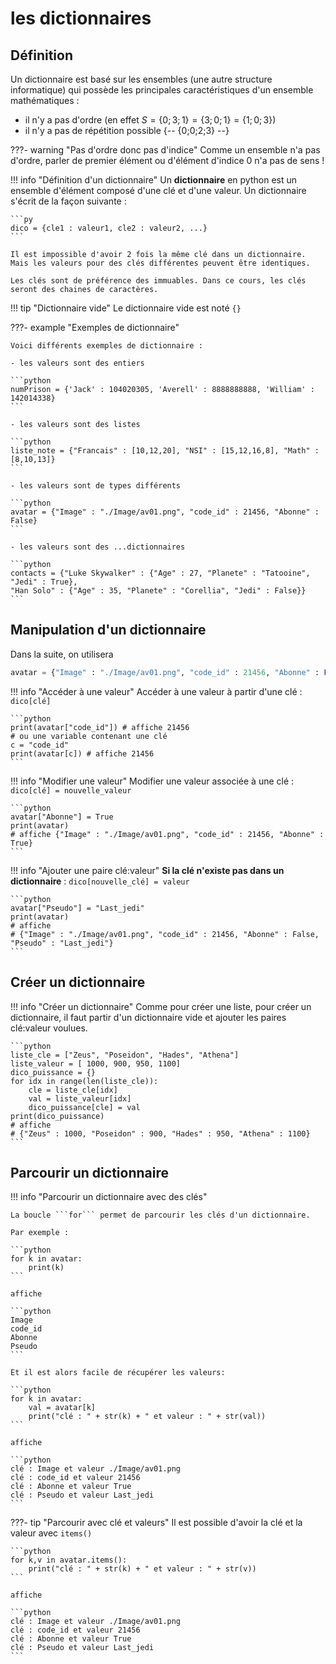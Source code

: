 # les dictionnaires

## Définition

Un dictionnaire est basé sur les ensembles (une autre structure informatique) qui possède les principales caractéristiques d'un ensemble mathématiques :

- il n'y a pas d'ordre (en effet $S = \{0;3;1 \} = \{ 3;0 ; 1\} = \{ 1;0 ; 3\}$)
- il n'y a pas de répétition possible {-- {0;0;2;3} --}

???- warning "Pas d'ordre donc pas d'indice"
    Comme un ensemble n'a pas d'ordre, parler de premier élément ou d'élément d'indice 0 n'a pas de sens !

!!! info "Définition d'un dictionnaire"
    Un **dictionnaire** en python est un ensemble d'élément composé d'une clé et d'une valeur. Un dictionnaire s'écrit de la façon suivante :

    ```py
    dico = {cle1 : valeur1, cle2 : valeur2, ...}
    ```

    Il est impossible d'avoir 2 fois la même clé dans un dictionnaire. Mais les valeurs pour des clés différentes peuvent être identiques.

    Les clés sont de préférence des immuables. Dans ce cours, les clés seront des chaines de caractères.

!!! tip "Dictionnaire vide"
    Le dictionnaire vide est noté ```{}```

???- example "Exemples de dictionnaire"

    Voici différents exemples de dictionnaire :

    - les valeurs sont des entiers
    
    ```python
    numPrison = {'Jack' : 104020305, 'Averell' : 8888888888, 'William' : 142014338}
    ```

    - les valeurs sont des listes

    ```python
    liste_note = {"Francais" : [10,12,20], "NSI" : [15,12,16,8], "Math" : [8,10,13]}
    ```

    - les valeurs sont de types différents

    ```python
    avatar = {"Image" : "./Image/av01.png", "code_id" : 21456, "Abonne" : False}
    ```

    - les valeurs sont des ...dictionnaires

    ```python
    contacts = {"Luke Skywalker" : {"Age" : 27, "Planete" : "Tatooine", "Jedi" : True},
    "Han Solo" : {"Age" : 35, "Planete" : "Corellia", "Jedi" : False}}
    ```

## Manipulation d'un dictionnaire

Dans la suite, on utilisera 

```python
avatar = {"Image" : "./Image/av01.png", "code_id" : 21456, "Abonne" : False}
```

!!! info "Accéder à une valeur"
    Accéder à une valeur à partir d'une clé : ```dico[clé]```

    ```python
    print(avatar["code_id"]) # affiche 21456
    # ou une variable contenant une clé
    c = "code_id"
    print(avatar[c]) # affiche 21456
    ```

!!! info "Modifier une valeur"
    Modifier une valeur associée à une clé : ```dico[clé] = nouvelle_valeur```

    ```python
    avatar["Abonne"] = True
    print(avatar)
    # affiche {"Image" : "./Image/av01.png", "code_id" : 21456, "Abonne" : True}
    ```

!!! info "Ajouter une paire clé:valeur"
    **Si la clé n'existe pas dans un dictionnaire** : ```dico[nouvelle_clé] = valeur```

    ```python
    avatar["Pseudo"] = "Last_jedi"
    print(avatar)
    # affiche
    # {"Image" : "./Image/av01.png", "code_id" : 21456, "Abonne" : False, "Pseudo" : "Last_jedi"}
    ```

## Créer un dictionnaire

!!! info "Créer un dictionnaire"
    Comme pour créer une liste, pour créer un dictionnaire, il faut partir d'un dictionnaire vide et ajouter les paires clé:valeur voulues.

    ```python
    liste_cle = ["Zeus", "Poseidon", "Hades", "Athena"]
    liste_valeur = [ 1000, 900, 950, 1100]
    dico_puissance = {}
    for idx in range(len(liste_cle)):
        cle = liste_cle[idx]
        val = liste_valeur[idx]
        dico_puissance[cle] = val
    print(dico_puissance)
    # affiche
    # {"Zeus" : 1000, "Poseidon" : 900, "Hades" : 950, "Athena" : 1100}
    ```

## Parcourir un dictionnaire

!!! info "Parcourir un dictionnaire avec des clés"

    La boucle ```for``` permet de parcourir les clés d'un dictionnaire.

    Par exemple :

    ```python
    for k in avatar:
        print(k)
    ```

    affiche

    ```python
    Image
    code_id
    Abonne
    Pseudo
    ```

    Et il est alors facile de récupérer les valeurs:

    ```python
    for k in avatar:
        val = avatar[k]
        print("clé : " + str(k) + " et valeur : " + str(val))
    ```

    affiche

    ```python
    clé : Image et valeur ./Image/av01.png
    clé : code_id et valeur 21456
    clé : Abonne et valeur True
    clé : Pseudo et valeur Last_jedi
    ```

???- tip "Parcourir avec clé et valeurs"
    Il est possible d'avoir la clé et la valeur avec ```items()```

    ```python
    for k,v in avatar.items():
        print("clé : " + str(k) + " et valeur : " + str(v))
    ```

    affiche

    ```python
    clé : Image et valeur ./Image/av01.png
    clé : code_id et valeur 21456
    clé : Abonne et valeur True
    clé : Pseudo et valeur Last_jedi
    ```    

